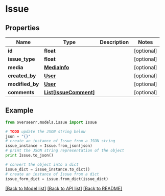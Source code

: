 # Issue


## Properties

Name | Type | Description | Notes
------------ | ------------- | ------------- | -------------
**id** | **float** |  | [optional] 
**issue_type** | **float** |  | [optional] 
**media** | [**MediaInfo**](MediaInfo.md) |  | [optional] 
**created_by** | [**User**](User.md) |  | [optional] 
**modified_by** | [**User**](User.md) |  | [optional] 
**comments** | [**List[IssueComment]**](IssueComment.md) |  | [optional] 

## Example

```python
from overseerr.models.issue import Issue

# TODO update the JSON string below
json = "{}"
# create an instance of Issue from a JSON string
issue_instance = Issue.from_json(json)
# print the JSON string representation of the object
print Issue.to_json()

# convert the object into a dict
issue_dict = issue_instance.to_dict()
# create an instance of Issue from a dict
issue_form_dict = issue.from_dict(issue_dict)
```
[[Back to Model list]](../README.md#documentation-for-models) [[Back to API list]](../README.md#documentation-for-api-endpoints) [[Back to README]](../README.md)


